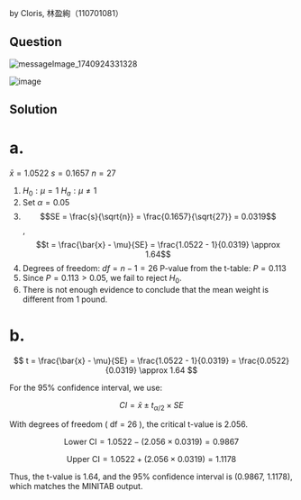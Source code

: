 by Cloris, 林盈絢（110701081）

## Question
![messageImage_1740924331328](https://github.com/user-attachments/assets/8cc05d75-405d-4562-bc7f-96a1a1e9e6cb)

![image](https://github.com/user-attachments/assets/3409246f-aa7c-442c-b48d-018093bc74a2)

## Solution
# a.
$\bar{x} = 1.0522$
$s = 0.1657$
$n = 27$
1. $H_0: \mu = 1$      $H_a: \mu \neq 1$ 
2. Set $\alpha = 0.05$
3. $$SE = \frac{s}{\sqrt{n}} = \frac{0.1657}{\sqrt{27}} = 0.0319$$,
   $$t = \frac{\bar{x} - \mu}{SE} = \frac{1.0522 - 1}{0.0319} \approx 1.64$$
4. Degrees of freedom: $df = n - 1 = 26$
   P-value from the t-table: $P = 0.113$
5. Since $P = 0.113 > 0.05$, we fail to reject $H_0$.
6. There is not enough evidence to conclude that the mean weight is different from 1 pound.

# b.
$$
t = \frac{\bar{x} - \mu}{SE} = \frac{1.0522 - 1}{0.0319} = \frac{0.0522}{0.0319} \approx 1.64
$$

For the 95% confidence interval, we use:

$$
CI = \bar{x} \pm t_{\alpha/2} \times SE
$$

With degrees of freedom \( df = 26 \), the critical t-value is 2.056.

$$
\text{Lower CI} = 1.0522 - (2.056 \times 0.0319) = 0.9867
$$

$$
\text{Upper CI} = 1.0522 + (2.056 \times 0.0319) = 1.1178
$$

Thus, the t-value is 1.64, and the 95% confidence interval is (0.9867, 1.1178), which matches the MINITAB output.


